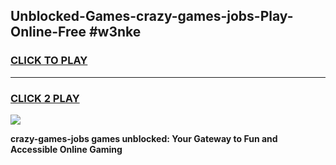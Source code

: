 
## Unblocked-Games-crazy-games-jobs-Play-Online-Free #w3nke
<h3>
<a href="https://us.freeplayer.one?title=crazy-games-jobs&ref=10M">CLICK TO PLAY</a></h3>
<hr>

<h3>
<a href="https://us.freeplayer.one?title=crazy-games-jobs&ref=10M">CLICK 2 PLAY</a>
  
</h3>

<a href="https://us.freeplayer.one?title=crazy-games-jobs&ref=10M"><img src="https://clearcache.store/games.png"></a>


**crazy-games-jobs games unblocked: Your Gateway to Fun and Accessible Online Gaming**
